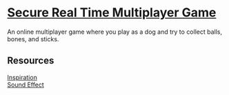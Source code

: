 # [Secure Real Time Multiplayer Game](https://www.freecodecamp.org/learn/information-security/information-security-projects/secure-real-time-multiplayer-game)

An online multiplayer game where you play as a dog and try to collect balls, bones, and sticks.

## Resources

[Inspiration](https://github.com/pinglu85/fcc-secure-real-time-multiplayer-game) \
[Sound Effect](https://www.freesoundeffects.com/free-track/bark-89451/)
